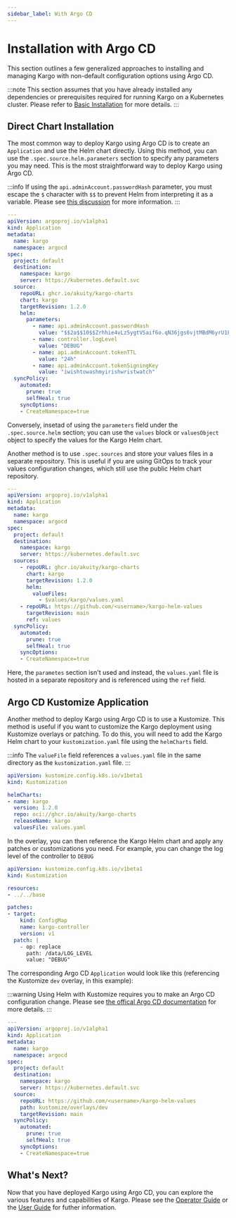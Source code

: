 ```yaml
---
sidebar_label: With Argo CD
---
```


# Installation with Argo CD

This section outlines a few generalized approaches to installing and managing Kargo with non-default configuration options using Argo CD.

:::note
This section assumes that you have already installed any dependencies or prerequisites required for running Kargo on a Kubernetes cluster. Please refer to [Basic Installation](../../40-operator-guide/10-basic-installation.md#prerequisites) for more details.
:::

## Direct Chart Installation

The most common way to deploy Kargo using Argo CD is to create an `Application` and use the Helm chart directly. Using this method, you can use the `.spec.source.helm.parameters` section to specify any parameters you may need. This is the most straightforward way to deploy Kargo using Argo CD.

:::info
If using the `api.adminAccount.passwordHash` parameter, you must escape the `$` character with `$$` to prevent Helm from interpreting it as a variable. Please see [this discussion](https://discord.com/channels/1138942074998235187/1138946346217394407/1267966083168469102) for more information.
:::

```yaml
---
apiVersion: argoproj.io/v1alpha1
kind: Application
metadata:
  name: kargo
  namespace: argocd
spec:
  project: default
  destination:
    namespace: kargo
    server: https://kubernetes.default.svc
  source:
    repoURL: ghcr.io/akuity/kargo-charts
    chart: kargo
    targetRevision: 1.2.0
    helm:
      parameters:
        - name: api.adminAccount.passwordHash
          value: "$$2a$$10$$Zrhhie4vLz5ygtVSaif6o.qN36jgs6vjtMBdM6yrU1FOeiAAMMxOm"
        - name: controller.logLevel
          value: "DEBUG"
        - name: api.adminAccount.tokenTTL
          value: "24h"
        - name: api.adminAccount.tokenSigningKey
          value: "iwishtowashmyirishwristwatch"
  syncPolicy:
    automated:
      prune: true
      selfHeal: true
    syncOptions:
    - CreateNamespace=true
```

Conversely, insetad of using the `parameters` field under the `.spec.source.helm` section; you can use the `values` block or `valuesObject` object to specify the values for the Kargo Helm chart.

Another method is to use `.spec.sources` and store your values files in a separate repository. This is useful if you are using GitOps to track your values configuration changes, which still use the public Helm chart repository.

```yaml
---
apiVersion: argoproj.io/v1alpha1
kind: Application
metadata:
  name: kargo
  namespace: argocd
spec:
  project: default
  destination:
    namespace: kargo
    server: https://kubernetes.default.svc
  sources:
    - repoURL: ghcr.io/akuity/kargo-charts
      chart: kargo
      targetRevision: 1.2.0
      helm:
        valueFiles:
          - $values/kargo/values.yaml
    - repoURL: https://github.com/<username>/kargo-helm-values
      targetRevision: main
      ref: values
  syncPolicy:
    automated:
      prune: true
      selfHeal: true
    syncOptions:
    - CreateNamespace=true
```

Here, the `parametes` section isn't used and instead, the `values.yaml` file is hosted in a separate repository and is referenced using the `ref` field.

## Argo CD Kustomize Application

Another method to deploy Kargo using Argo CD is to use a Kustomize. This method is useful if you want to customize the Kargo deployment using Kustomize overlays or patching. To do this, you will need to add the Kargo Helm chart to your `kustomization.yaml` file using the `helmCharts` field.

:::info
The `valueFile` field references a `values.yaml` file in the same directory as the `kustomization.yaml` file.
:::

```yaml
apiVersion: kustomize.config.k8s.io/v1beta1
kind: Kustomization

helmCharts:
- name: kargo
  version: 1.2.0
  repo: oci://ghcr.io/akuity/kargo-charts
  releaseName: kargo
  valuesFile: values.yaml
```

In the overlay, you can then reference the Kargo Helm chart and apply any patches or customizations you need. For example, you can change the log level of the controller to `DEBUG`

```yaml
apiVersion: kustomize.config.k8s.io/v1beta1
kind: Kustomization

resources:
- ../../base

patches:
- target:
    kind: ConfigMap
    name: kargo-controller
    version: v1
  patch: |
    - op: replace
      path: /data/LOG_LEVEL
      value: "DEBUG"
```

The corresponding Argo CD `Application` would look like this (referencing the Kustomize `dev` overlay, in this example):

:::warning
Using Helm with Kustomize requires you to make an Argo CD configuration change. Please see [the offical Argo CD documentation](https://argo-cd.readthedocs.io/en/stable/user-guide/kustomize/#kustomizing-helm-charts) for more details.
:::

```yaml
---
apiVersion: argoproj.io/v1alpha1
kind: Application
metadata:
  name: kargo
  namespace: argocd
spec:
  project: default
  destination:
    namespace: kargo
    server: https://kubernetes.default.svc
  source:
    repoURL: https://github.com/<username>/kargo-helm-values
    path: kustomize/overlays/dev
    targetRevision: main
  syncPolicy:
    automated:
      prune: true
      selfHeal: true
    syncOptions:
    - CreateNamespace=true
```

## What's Next?

Now that you have deployed Kargo using Argo CD, you can explore the various features and capabilities of Kargo. Please see the [Operator Guide](../../operator-guide/) or the [User Guide](../../user-guide/) for futher information.